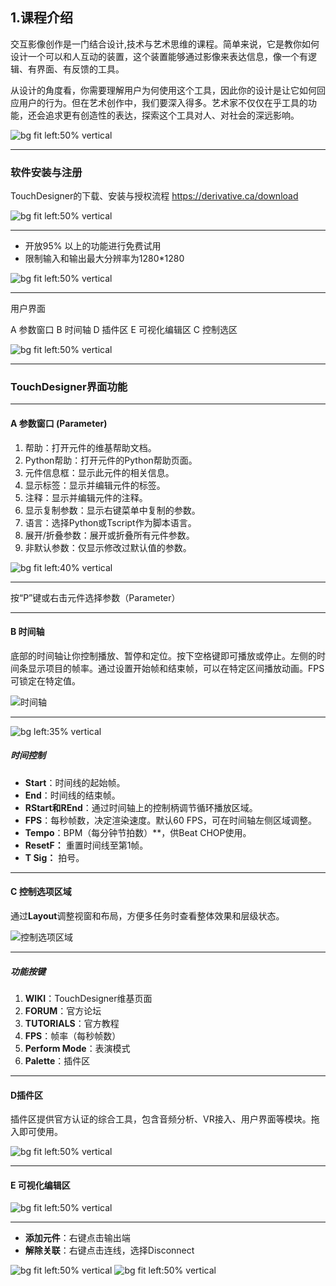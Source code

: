 

## 1.课程介绍

交互影像创作是一门结合设计,技术与艺术思维的课程。简单来说，它是教你如何设计一个可以和人互动的装置，这个装置能够通过影像来表达信息，像一个有逻辑、有界面、有反馈的工具。

从设计的角度看，你需要理解用户为何使用这个工具，因此你的设计是让它如何回应用户的行为。但在艺术创作中，我们要深入得多。艺术家不仅仅在乎工具的功能，还会追求更有创造性的表达，探索这个工具对人、对社会的深远影响。



![bg fit left:50% vertical](https://i.imgur.com/JTWxex9.webp)

---

### 软件安装与注册

TouchDesigner的下载、安装与授权流程
https://derivative.ca/download

![bg fit left:50% vertical](https://i.imgur.com/71shAKN.webp)


---


- 开放95% 以上的功能进行免费试用
- 限制输入和输出最大分辨率为1280*1280

![bg fit left:50% vertical](https://i.imgur.com/tNNDPex.webp)


---

用户界面

A 参数窗口
B 时间轴
D 插件区
E 可视化编辑区
C 控制选区

![bg fit left:50% vertical](https://i.imgur.com/bYb0RIa.webp)  


---

### TouchDesigner界面功能

---



#### **A 参数窗口** (Parameter)
1. 帮助：打开元件的维基帮助文档。
2. Python帮助：打开元件的Python帮助页面。
3. 元件信息框：显示此元件的相关信息。
4. 显示标签：显示并编辑元件的标签。
5. 注释：显示并编辑元件的注释。
6. 显示复制参数：显示右键菜单中复制的参数。
7. 语言：选择Python或Tscript作为脚本语言。
8. 展开/折叠参数：展开或折叠所有元件参数。
9. 非默认参数：仅显示修改过默认值的参数。

![bg fit left:40% vertical](https://i.imgur.com/2Ai6A1M.webp)  




---

按“P”键或右击元件选择参数（Parameter）


---


#### B 时间轴

底部的时间轴让你控制播放、暂停和定位。按下空格键即可播放或停止。左侧的时间条显示项目的帧率。通过设置开始帧和结束帧，可以在特定区间播放动画。FPS可锁定在特定值。

![时间轴](https://i.imgur.com/rzSpByQ.webp)

---

![bg  left:35% vertical](https://i.imgur.com/889Gd3S.webp)

##### 时间控制
- **Start**：时间线的起始帧。
- **End**：时间线的结束帧。
- **RStart和REnd**：通过时间轴上的控制柄调节循环播放区域。
- **FPS**：每秒帧数，决定渲染速度。默认60 FPS，可在时间轴左侧区域调整。
- **Tempo**：BPM（每分钟节拍数）**，供Beat CHOP使用。
- **ResetF：** 重置时间线至第1帧。
- **T Sig：** 拍号。


---


#### C 控制选项区域

通过**Layout**调整视窗和布局，方便多任务时查看整体效果和层级状态。

![控制选项区域](https://i.imgur.com/oYWxB2F.webp)

---


##### 功能按键
1. **WIKI**：TouchDesigner维基页面
2. **FORUM**：官方论坛
3. **TUTORIALS**：官方教程
4. **FPS**：帧率（每秒帧数）
5. **Perform Mode**：表演模式
6. **Palette**：插件区

---

####  D插件区

插件区提供官方认证的综合工具，包含音频分析、VR接入、用户界面等模块。拖入即可使用。

![bg fit left:50% vertical](https://i.imgur.com/lA3CLOh.webp)


---

#### E 可视化编辑区

![bg fit left:50% vertical](https://i.imgur.com/RUdmJX7.webp)

---

- **添加元件**：右键点击输出端
- **解除关联**：右键点击连线，选择Disconnect

![bg fit left:50% vertical](https://i.imgur.com/2kSsBxY.webp)
![bg fit left:50% vertical](https://i.imgur.com/yAgucYj.webp)

